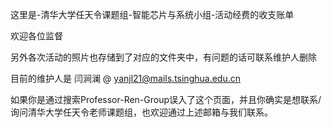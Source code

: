 这里是-清华大学任天令课题组-智能芯片与系统小组-活动经费的收支账单

欢迎各位监督

另外各次活动的照片也存储到了对应的文件夹中，有问题的话可联系维护人删除

目前的维护人是 闫涧澜 @ yanjl21@mails.tsinghua.edu.cn

如果你是通过搜索Professor-Ren-Group误入了这个页面，并且你确实是想联系/询问清华大学任天令老师课题组，也欢迎通过上述邮箱与我们联系。
